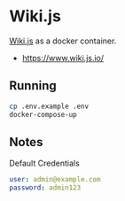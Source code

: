 # Wiki.js

[Wiki.js](https://wiki.js.org/) as a docker container.

- https://www.wiki.js.io/

## Running

```sh
cp .env.example .env
docker-compose-up
```

## Notes

Default Credentials

```yaml
user: admin@example.com
password: admin123
```

